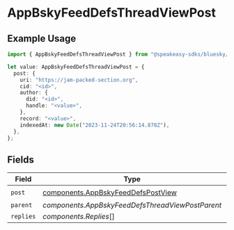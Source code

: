 # AppBskyFeedDefsThreadViewPost

## Example Usage

```typescript
import { AppBskyFeedDefsThreadViewPost } from "@speakeasy-sdks/bluesky/models/components";

let value: AppBskyFeedDefsThreadViewPost = {
  post: {
    uri: "https://jam-packed-section.org",
    cid: "<id>",
    author: {
      did: "<id>",
      handle: "<value>",
    },
    record: "<value>",
    indexedAt: new Date("2023-11-24T20:56:14.878Z"),
  },
};
```

## Fields

| Field                                                                                    | Type                                                                                     | Required                                                                                 | Description                                                                              |
| ---------------------------------------------------------------------------------------- | ---------------------------------------------------------------------------------------- | ---------------------------------------------------------------------------------------- | ---------------------------------------------------------------------------------------- |
| `post`                                                                                   | [components.AppBskyFeedDefsPostView](../../models/components/appbskyfeeddefspostview.md) | :heavy_check_mark:                                                                       | N/A                                                                                      |
| `parent`                                                                                 | *components.AppBskyFeedDefsThreadViewPostParent*                                         | :heavy_minus_sign:                                                                       | N/A                                                                                      |
| `replies`                                                                                | *components.Replies*[]                                                                   | :heavy_minus_sign:                                                                       | N/A                                                                                      |
